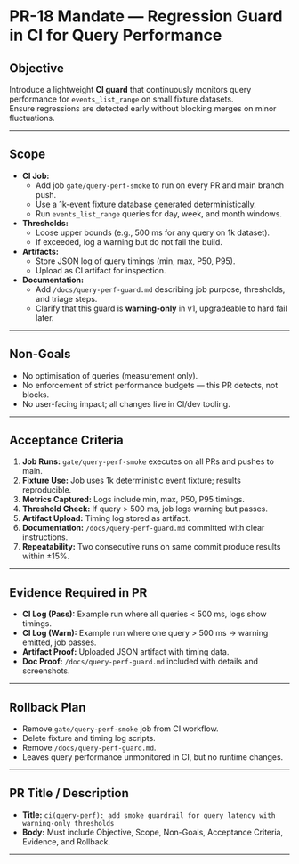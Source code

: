 # PR-18 Mandate — Regression Guard in CI for Query Performance

## Objective
Introduce a lightweight **CI guard** that continuously monitors query performance for `events_list_range` on small fixture datasets.  
Ensure regressions are detected early without blocking merges on minor fluctuations.

---

## Scope
- **CI Job:**
  - Add job `gate/query-perf-smoke` to run on every PR and main branch push.
  - Use a 1k-event fixture database generated deterministically.
  - Run `events_list_range` queries for day, week, and month windows.
- **Thresholds:**
  - Loose upper bounds (e.g., 500 ms for any query on 1k dataset).
  - If exceeded, log a warning but do not fail the build.
- **Artifacts:**
  - Store JSON log of query timings (min, max, P50, P95).
  - Upload as CI artifact for inspection.
- **Documentation:**
  - Add `/docs/query-perf-guard.md` describing job purpose, thresholds, and triage steps.
  - Clarify that this guard is **warning-only** in v1, upgradeable to hard fail later.

---

## Non-Goals
- No optimisation of queries (measurement only).  
- No enforcement of strict performance budgets — this PR detects, not blocks.  
- No user-facing impact; all changes live in CI/dev tooling.  

---

## Acceptance Criteria
1. **Job Runs:** `gate/query-perf-smoke` executes on all PRs and pushes to main.  
2. **Fixture Use:** Job uses 1k deterministic event fixture; results reproducible.  
3. **Metrics Captured:** Logs include min, max, P50, P95 timings.  
4. **Threshold Check:** If query > 500 ms, job logs warning but passes.  
5. **Artifact Upload:** Timing log stored as artifact.  
6. **Documentation:** `/docs/query-perf-guard.md` committed with clear instructions.  
7. **Repeatability:** Two consecutive runs on same commit produce results within ±15%.  

---

## Evidence Required in PR
- **CI Log (Pass):** Example run where all queries < 500 ms, logs show timings.  
- **CI Log (Warn):** Example run where one query > 500 ms → warning emitted, job passes.  
- **Artifact Proof:** Uploaded JSON artifact with timing data.  
- **Doc Proof:** `/docs/query-perf-guard.md` included with details and screenshots.  

---

## Rollback Plan
- Remove `gate/query-perf-smoke` job from CI workflow.  
- Delete fixture and timing log scripts.  
- Remove `/docs/query-perf-guard.md`.  
- Leaves query performance unmonitored in CI, but no runtime changes.  

---

## PR Title / Description
- **Title:** `ci(query-perf): add smoke guardrail for query latency with warning-only thresholds`  
- **Body:** Must include Objective, Scope, Non-Goals, Acceptance Criteria, Evidence, and Rollback.

---
```
